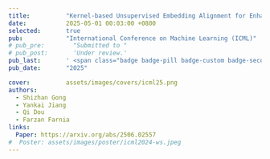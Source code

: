 ```yaml
---
title:          "Kernel-based Unsupervised Embedding Alignment for Enhanced Visual Representation in Vision-language Models"
date:           2025-05-01 00:03:00 +0800
selected:       true
pub:            "International Conference on Machine Learning (ICML)"
# pub_pre:        "Submitted to "
# pub_post:       'Under review.'
pub_last:       ' <span class="badge badge-pill badge-custom badge-secondary">Conference</span><span class="badge badge-pill badge-custom badge-warning">Poster</span>'
pub_date:       "2025"

cover:          assets/images/covers/icml25.png
authors:
  - Shizhan Gong
  - Yankai Jiang
  - Qi Dou
  - Farzan Farnia
links:
  Paper: https://arxiv.org/abs/2506.02557
#  Poster: assets/images/poster/icml2024-ws.jpeg
---
```

